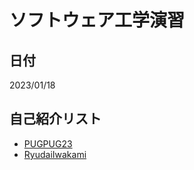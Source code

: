 # ソフトウェア工学演習

## 日付
2023/01/18

## 自己紹介リスト
- [PUGPUG23](https://github.com/PUGPUG23/hello-world/blob/main/intro.md)
- [RyudaiIwakami](https://github.com/PUGPUG23/hello-world/blob/main/intro2.md)
